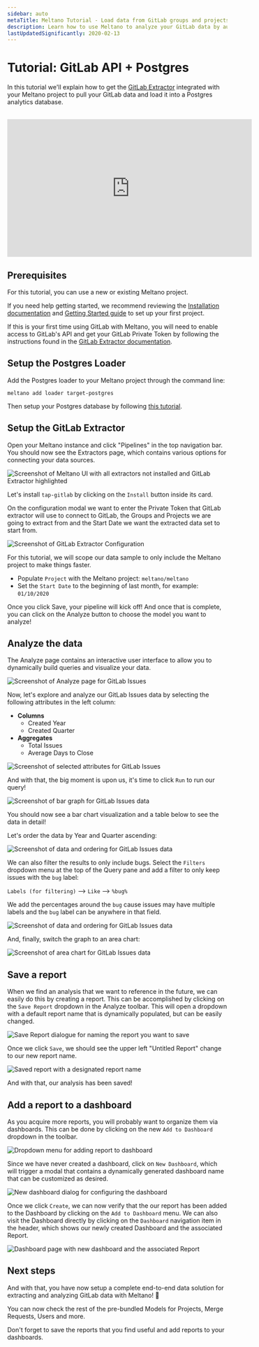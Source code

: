 ```yaml
---
sidebar: auto
metaTitle: Meltano Tutorial - Load data from GitLab groups and projects into Postgres
description: Learn how to use Meltano to analyze your GitLab data by automatically loading it into Postgres.
lastUpdatedSignificantly: 2020-02-13
---
```


# Tutorial: GitLab API + Postgres

In this tutorial we'll explain how to get the [GitLab Extractor](https://gitlab.com/meltano/tap-gitlab) integrated with your Meltano project to pull your GitLab data and load it into a Postgres analytics database.

<br />
<div class="embed-responsive embed-responsive-16by9">
  <iframe
  width="560" height="315" src="https://www.youtube.com/embed/QLETNl_9bpc" frameborder="0" allow="accelerometer; autoplay; encrypted-media; gyroscope; picture-in-picture" allowfullscreen></iframe>
</div>

## Prerequisites

For this tutorial, you can use a new or existing Meltano project.

If you need help getting started, we recommend reviewing the [Installation documentation](/docs/installation.html) and [Getting Started guide](/docs/getting-started.html) to set up your first project.

If this is your first time using GitLab with Meltano, you will need to enable access to GitLab's API and get your GitLab Private Token by following the instructions found in the [GitLab Extractor documentation](/plugins/extractors/gitlab.html#private-token).

## Setup the Postgres Loader

Add the Postgres loader to your Meltano project through the command line:

```
meltano add loader target-postgres
```

Then setup your Postgres database by following [this tutorial](/plugins/loaders/postgres.html#tutorials).

## Setup the GitLab Extractor

Open your Meltano instance and click "Pipelines" in the top navigation bar. You should now see the Extractors page, which contains various options for connecting your data sources.

![Screenshot of Meltano UI with all extractors not installed and GitLab Extractor highlighted](/images/gitlab-tutorial/01-gitlab-extractor-selection.png)

Let's install `tap-gitlab` by clicking on the `Install` button inside its card.

On the configuration modal we want to enter the Private Token that GitLab extractor will use to connect to GitLab, the Groups and Projects we are going to extract from and the Start Date we want the extracted data set to start from.

![Screenshot of GitLab Extractor Configuration](/images/gitlab-tutorial/02-gitlab-configuration.png)

For this tutorial, we will scope our data sample to only include the Meltano project to make things faster.

- Populate `Project` with the Meltano project: `meltano/meltano`
- Set the `Start Date` to the beginning of last month, for example: `01/10/2020`

Once you click Save, your pipeline will kick off! And once that is complete, you can click on the Analyze button to choose the model you want to analyze!

## Analyze the data

The Analyze page contains an interactive user interface to allow you to dynamically build queries and visualize your data.

![Screenshot of Analyze page for GitLab Issues](/images/gitlab-tutorial/06-gitlab-issues-analyze-page.png)

Now, let's explore and analyze our GitLab Issues data by selecting the following attributes in the left column:

- **Columns**
  - Created Year
  - Created Quarter
- **Aggregates**
  - Total Issues
  - Average Days to Close

![Screenshot of selected attributes for GitLab Issues](/images/gitlab-tutorial/07-gitlab-issues-selected-attributes.png)

And with that, the big moment is upon us, it's time to click `Run` to run our query!

![Screenshot of bar graph for GitLab Issues data](/images/gitlab-tutorial/08-gitlab-issues-bar-graph.png)

You should now see a bar chart visualization and a table below to see the data in detail!

Let's order the data by Year and Quarter ascending:

![Screenshot of data and ordering for GitLab Issues data](/images/gitlab-tutorial/09-gitlab-issues-ordering.png)

We can also filter the results to only include bugs. Select the `Filters` dropdown menu at the top of the Query pane and add a filter to only keep issues with the `bug` label:

`Labels (for filtering)` --> `Like` --> `%bug%`

We add the percentages around the `bug` cause issues may have multiple labels and the `bug` label can be anywhere in that field.

![Screenshot of data and ordering for GitLab Issues data](/images/gitlab-tutorial/10-gitlab-issues-filter.png)

And, finally, switch the graph to an area chart:

![Screenshot of area chart for GitLab Issues data](/images/gitlab-tutorial/11-gitlab-issues-area-diagram.png)

## Save a report

When we find an analysis that we want to reference in the future, we can easily do this by creating a report. This can be accomplished by clicking on the `Save Report` dropdown in the Analyze toolbar. This will open a dropdown with a default report name that is dynamically populated, but can be easily changed.

![Save Report dialogue for naming the report you want to save](/images/gitlab-tutorial/12-gitlab-issues-save-report-dialogue.png)

Once we click `Save`, we should see the upper left "Untitled Report" change to our new report name.

![Saved report with a designated report name](/images/gitlab-tutorial/13-gitlab-issues-saved-report.png)

And with that, our analysis has been saved!

## Add a report to a dashboard

As you acquire more reports, you will probably want to organize them via dashboards. This can be done by clicking on the new `Add to Dashboard` dropdown in the toolbar.

![Dropdown menu for adding report to dashboard](/images/gitlab-tutorial/14-gitlab-issues-add-to-dashboard-dropdown.png)

Since we have never created a dashboard, click on `New Dashboard`, which will trigger a modal that contains a dynamically generated dashboard name that can be customized as desired.

![New dashboard dialog for configuring the dashboard](/images/gitlab-tutorial/15-gitlab-issues-new-dashboard-dialog.png)

Once we click `Create`, we can now verify that the our report has been added to the Dashboard by clicking on the `Add to Dashboard` menu. We can also visit the Dashboard directly by clicking on the `Dashboard` navigation item in the header, which shows our newly created Dashboard and the associated Report.

![Dashboard page with new dashboard and the associated Report](/images/gitlab-tutorial/16-gitlab-dashboard-page.png)

## Next steps

And with that, you have now setup a complete end-to-end data solution for extracting and analyzing GitLab data with Meltano! 🎉

You can now check the rest of the pre-bundled Models for Projects, Merge Requests, Users and more.

Don't forget to save the reports that you find useful and add reports to your dashboards.
